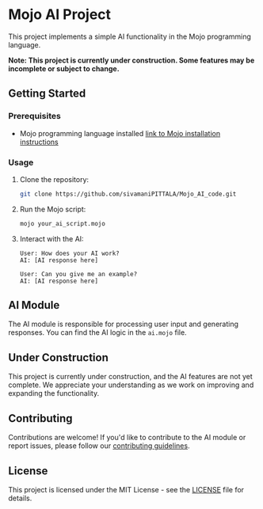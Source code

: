 # Mojo AI Project

This project implements a simple AI functionality in the Mojo programming language.

**Note: This project is currently under construction. Some features may be incomplete or subject to change.**

## Getting Started

### Prerequisites

- Mojo programming language installed [link to Mojo installation instructions](https://docs.modular.com/mojo/manual/get-started/)

### Usage

1. Clone the repository:

    ```bash
    git clone https://github.com/sivamaniPITTALA/Mojo_AI_code.git
    ```

2. Run the Mojo script:

    ```bash
    mojo your_ai_script.mojo
    ```

3. Interact with the AI:

    ```mojo
    User: How does your AI work?
    AI: [AI response here]

    User: Can you give me an example?
    AI: [AI response here]
    ```

## AI Module

The AI module is responsible for processing user input and generating responses. You can find the AI logic in the `ai.mojo` file.

## Under Construction

This project is currently under construction, and the AI features are not yet complete. We appreciate your understanding as we work on improving and expanding the functionality.

## Contributing

Contributions are welcome! If you'd like to contribute to the AI module or report issues, please follow our [contributing guidelines](CONTRIBUTING.md).

## License

This project is licensed under the MIT License - see the [LICENSE](LICENSE) file for details.
